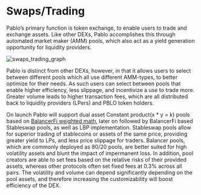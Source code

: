 # Swaps/Trading

Pablo’s primary function is token exchange, to enable users to trade and exchange assets. Like other DEXs, Pablo 
accomplishes this through automated market maker (AMM) pools, which also act as a yield generation opportunity for 
liquidity providers.

![swaps_trading_graph](./swaps-trading-graph.png)

Pablo is distinct from other DEXs, however, in that it allows users to select between different pools which all use 
different AMM-types, to better optimize for their needs. As such users can select between pools that enable higher 
efficiency, less slippage, and incentivize a use to trade more. Greater volume leads to higher transaction fees, which 
are all distributed back to liquidity providers (LPers) and PBLO token holders.

On launch Pablo will support dual asset Constant product(x * y = k) pools based on [BalancerFi weighted math], 
later on followed by BalancerFi based Stableswap pools, as well as LBP implementation. 
Stableswap pools allow for superior trading of stablecoins or assets of the same price, 
providing greater yield to LPs, and less price slippage for traders. 
Balancer pools, which are commonly deployed as 80/20 pools, 
are better suited for high volatility assets and blunt the impact of impermanent loss. 
In addition, pool creators are able to set fees based on the relative risks of their provided assets, 
whereas other protocols often set fixed fees at 0.3% across all pairs. 
The volatility and volume can depend significantly depending on the pool assets, 
and therefore increasing the customizability will boost efficiency of the DEX.

[BalancerFi weighted math]: https://docs.balancer.fi/reference/math/weighted-math.html#weighted-math
